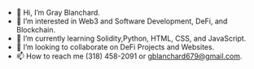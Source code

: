 - 👋 Hi, I’m Gray Blanchard.
- 👀 I’m interested in Web3 and Software Development, DeFi, and Blockchain.
- 🌱 I’m currently learning Solidity,Python, HTML, CSS, and JavaScript.
- 💞️ I’m looking to collaborate on DeFi Projects and Websites.
- 📫 How to reach me (318) 458-2091 or gblanchard679@gmail.com.

<!---
LilSmartMan/LilSmartMan is a ✨ special ✨ repository because its `README.md` (this file) appears on your GitHub profile.
You can click the Preview link to take a look at your changes.
--->
